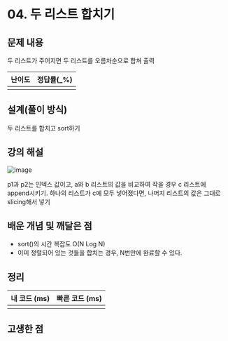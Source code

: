# 04. 두 리스트 합치기

## 문제 내용
 두 리스트가 주어지면 두 리스트를 오름차순으로 합쳐 출력

| 난이도 | 정답률(\_%) |
| :----: | :---------: |
|        |             |

## 설계(풀이 방식)
두 리스트를 합치고 sort하기

## 강의 해설
![image](https://user-images.githubusercontent.com/68037174/103439324-3d6c5700-4c7f-11eb-9a9c-63e0adb3e2bc.png)

p1과 p2는 인덱스 값이고, a와 b 리스트의 값을 비교하여 작을 경우 c 리스트에 append시키기. 하나의 리스트가 c에 모두 넣어졌다면, 나머지 리스트의 값은 그대로 slicing해서 넣기

## 배운 개념 및 깨달은 점
- sort()의 시간 복잡도
    O(N Log N)
- 이미 정렬되어 있는 것들을 합치는 경우, N번만에 완료할 수 있다.


## 정리

| 내 코드 (ms) | 빠른 코드 (ms) |
| :----------: | :------------: |
|              |                |

## 고생한 점